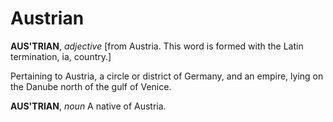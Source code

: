 # Austrian

**AUS'TRIAN**, _adjective_ \[from Austria. This word is formed with the Latin termination, ia, country.\]

Pertaining to Austria, a circle or district of Germany, and an empire, lying on the Danube north of the gulf of Venice.

**AUS'TRIAN**, _noun_ A native of Austria.